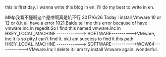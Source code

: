 this is first day.
i wanna write this blog in en.
i'll do my best to write in en.

MMp我看不懂啊这个是啥啊真是坑不行
2017/6/26
Today i install Vmware 10 or 12 or 8.It all have a error 1021.Baidu tell me this error because of have vmware.inc in regedit.So I find this named vmware.inc in HKEY_LOCAL_MACHINE ------------> SOFTWARE---------->VMware, Inc.It is so pity.I can't find it.
ok.i am success to find it this path HKEY_LOCAL_MACHINE ------------> SOFTWARE---------->WOW64------------>VMware.Inc
I delete it.I am try install Vmware again. wonderful.
